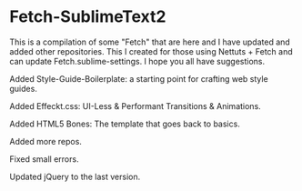 Fetch-SublimeText2
==================

This is a compilation of some "Fetch" that are here and I have updated and added other repositories.
This I created for those using Nettuts + Fetch and can update Fetch.sublime-settings.
I hope you all have suggestions.

Added Style-Guide-Boilerplate: a starting point for crafting web style guides.

Added Effeckt.css: UI-Less & Performant Transitions & Animations.

Added HTML5 Bones: The template that goes back to basics.

Added more repos.

Fixed small errors.

Updated jQuery to the last version.
